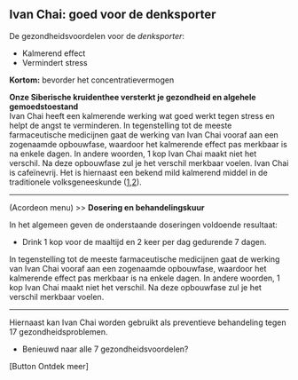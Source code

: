 ## Ivan Chai: goed voor de denksporter<br>

De gezondheidsvoordelen voor de _denksporter_: 
* Kalmerend effect
* Vermindert stress

**Kortom:** bevorder het concentratievermogen

**Onze Siberische kruidenthee versterkt je gezondheid en algehele gemoedstoestand** <br>
Ivan Chai heeft een kalmerende werking wat goed werkt tegen stress en helpt de angst te verminderen. In tegenstelling tot de meeste farmaceutische medicijnen gaat de werking van Ivan Chai vooraf aan een zogenaamde opbouwfase, waardoor het kalmerende effect pas merkbaar is na enkele dagen. In andere woorden, 1 kop Ivan Chai maakt niet het verschil. Na deze opbouwfase zul je het verschil merkbaar voelen. Ivan Chai is cafeïnevrij. Het is hiernaast een bekend mild kalmerend middel in de traditionele volksgeneeskunde ([1](https://books.google.nl/books/about/The_Earthwise_Herbal.html?id=ElLJ_vgx65cC&redir_esc=y%20),[2](https://www.researchgate.net/publication/307622674_Morphological_and_anatomical_investigations_of_Chamenerion_angustifolium_L_Scop_growing_in_the_Northern_Caucasus_region%20)).

---------------------------------------------
(Acordeon menu) >> **Dosering en behandelingskuur**

In het algemeen geven de onderstaande doseringen voldoende resultaat:

* Drink 1 kop voor de maaltijd en 2 keer per dag gedurende 7 dagen.

In tegenstelling tot de meeste farmaceutische medicijnen gaat de werking van Ivan Chai vooraf aan een zogenaamde opbouwfase, waardoor het kalmerende effect pas merkbaar is na enkele dagen. In andere woorden, 1 kop Ivan Chai maakt niet het verschil. Na deze opbouwfase zul je het verschil merkbaar voelen.

---------------------------------------------

Hiernaast kan Ivan Chai worden gebruikt als preventieve behandeling tegen 17 gezondheidsproblemen. 

* Benieuwd naar alle 7 gezondheidsvoordelen?

[Button Ontdek meer] 



